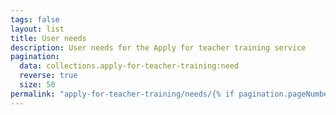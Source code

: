 ```yaml
---
tags: false
layout: list
title: User needs
description: User needs for the Apply for teacher training service
pagination:
  data: collections.apply-for-teacher-training:need
  reverse: true
  size: 50
permalink: "apply-for-teacher-training/needs/{% if pagination.pageNumber > 0 %}page/{{ pagination.pageNumber + 1 }}{% else %}index{% endif %}.html"
---
```


